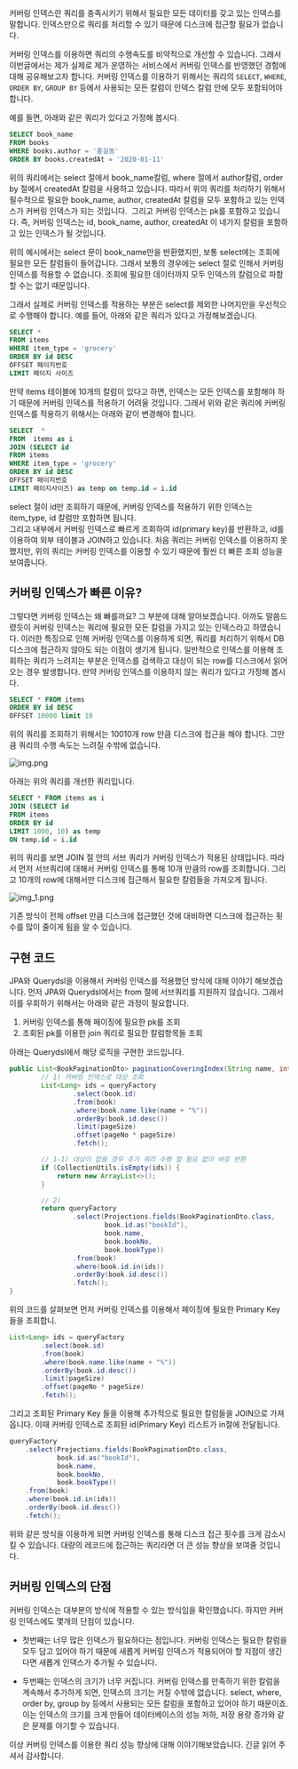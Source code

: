 
커버링 인덱스란 쿼리를 충족시키기 위해서 필요한 모든 데이터를 갖고 있는 인덱스를 말합니다. 인덱스만으로 쿼리를 처리할 수 있기 때문에 디스크에 접근할 필요가 없습니다. 

커버링 인덱스를 이용하면 쿼리의 수행속도를 비약적으로 개선할 수 있습니다. 그래서 이번글에서는 제가 실제로 제가 운영하는 서비스에서 커버링 인덱스를 반영했던 경험에 대해 공유해보고자 합니다.
커버링 인덱스를 이용하기 위해서는 쿼리의 ```SELECT```, ```WHERE```, ```ORDER BY```, ```GROUP BY``` 등에서 사용되는 모든 칼럼이 인덱스 칼럼 안에 모두 포함되어야 합니다. 

예를 들면, 아래와 같은 쿼리가 있다고 가정해 봅시다.  
```sql
SELECT book_name
FROM books
WHERE books.author = '홍길동'
ORDER BY books.createdAt = '2020-01-11'
```

위의 쿼리에서는 select 절에서 book_name칼럼, where 절에서 author칼럼, order by 절에서 createdAt 칼럼을 사용하고 있습니다. 따라서 위의 쿼리를 처리하기 위해서 필수적으로 필요한 book_name, author, createdAt 칼럼을 모두 포함하고 있는 인덱스가 커버링 인덱스가 되는 것입니다.  그리고 커버링 인덱스는 pk를 포함하고 있습니다. 즉, 커버링 인덱스는 id, book_name, author, createdAt 이 네가지 칼럼을 포함하고 있는 인덱스가 될 것입니다.

위의 예시에서는 select 문이 book_name만을 반환했지만, 보통 select에는 조회에 필요한 모든 칼럼들이 들어갑니다. 그래서 보통의 경우에는 select 절로 인해서 커버링 인덱스를 적용할 수 없습니다. 
조회에 필요한 데이터까지 모두 인덱스의 칼럼으로 파함할 수는 없기 때문입니다. 

그래서 실제로 커버링 인덱스를 적용하는 부분은 select를 제외한 나머지만을 우선적으로 수행해야 합니다.
예를 들어, 아래와 같은 쿼리가 있다고 가정해보겠습니다. 
```sql
SELECT *
FROM items
WHERE item_type = 'grocery'
ORDER BY id DESC
OFFSET 페이지번호
LIMIT 페이지 사이즈
```

만약 items 테이블에 10개의 칼럼이 있다고 하면, 인덱스는 모든 인덱스를 포함해야 하기 때문에 커버링 인덱스를 적용하기 어려울 것입니다.
그래서 위와 같은 쿼리에 커버링 인덱스를 적용하기 위해서는 아래와 같이 변경해야 합니다.

```sql
SELECT  *
FROM  items as i
JOIN (SELECT id
FROM items
WHERE item_type = 'grocery'
ORDER BY id DESC
OFFSET 페이지번호
LIMIT 페이지사이즈) as temp on temp.id = i.id
```

select 절이 id만 조회하기 때문에, 커버링 인덱스를 적용하기 위한 인덱스는 item_type, id 칼럼만 포함하면 됩니다.    
그리고 내부에서 커버링 인덱스로 빠르게 조회하여 id(primary key)를 반환하고, id를 이용하여 외부 테이블과 JOIN하고 있습니다. 
처음 쿼리는 커버링 인덱스를 이용하지 못했지만, 위의 쿼리는 커버링 인덱스를 이용할 수 있기 때문에 훨씬 더 빠른 조회 성능을 보여줍니다. 


## 커버링 인덱스가 빠른 이유?

그렇다면 커버링 인덱스는 왜 빠를까요? 그 부분에 대해 알아보겠습니다.
아까도 말씀드렸듯이 커버링 인덱스는 쿼리에 필요한 모든 칼럼을 가지고 있는 인덱스라고 하였습니다. 이러한 특징으로 인해 커버링 인덱스를 이용하게 되면, 쿼리를 처리하기 위해서 DB 디스크에 접근하지 않아도 되는 이점이 생기게 됩니다.
일반적으로 인덱스를 이용해 조회하는 쿼리가 느려지는 부분은 인덱스를 검색하고 대상이 되는 row를 디스크에서 읽어 오는 경우 발생합니다. 만약 커버링 인덱스를 이용하지 않는 쿼리가 있다고 가정해 봅시다.

```sql
SELECT * FROM items
ORDER BY id DESC
OFFSET 10000 limit 10
```

위의 쿼리를 조회하기 위해서는 10010개 row 만큼 디스크에 접근을 해야 합니다. 그만큼 쿼리의 수행 속도는 느려질 수밖에 없습니다.

![img.png](images/img.png)

아래는 위의 쿼리를 개선한 쿼리입니다.

```sql
SELECT * FROM items as i
JOIN (SELECT id
FROM items
ORDER BY id
LIMIT 1000, 10) as temp
ON temp.id = i.id
```

위의 쿼리를 보면 JOIN 절 안의 서브 쿼리가 커버링 인덱스가 적용된 상태입니다. 따라서 먼저 서브쿼리에 대해서 커버링 인덱스를 통해 10개 만큼의 row를 조회합니다. 
그리고 10개의 row에 대해서만 디스크에 접근해서 필요한 칼럼들을 가져오게 됩니다.

![img_1.png](images/img_1.png)

기존 방식이 전체 offset 만큼 디스크에 접근했던 것에 대비하면 디스크에 접근하는 횟수를 많이 줄이게 됨을 알 수 있습니다.

## 구현 코드
JPA와 Querydsl을 이용해서 커버링 인덱스를 적용했던 방식에 대해 이야기 해보겠습니다.
먼저 JPA와 Querydsl에서는 from 절에 서브쿼리를 지원하지 않습니다. 그래서 이를 우회하기 위해서는 아래와 같은 과정이 필요합니다.

1. 커버링 인덱스를 통해 페이징에 필요한 pk를 조회
2. 조회된 pk를 이용한 join 쿼리로 필요한 칼럼항목들 조회

아래는 Querydsl에서 해당 로직을 구현한 코드입니다.
```java
public List<BookPaginationDto> paginationCoveringIndex(String name, int pageNo, int pageSize) {
        // 1) 커버링 인덱스로 대상 조회
        List<Long> ids = queryFactory
                .select(book.id)
                .from(book)
                .where(book.name.like(name + "%"))
                .orderBy(book.id.desc())
                .limit(pageSize)
                .offset(pageNo * pageSize)
                .fetch();

        // 1-1) 대상이 없을 경우 추가 쿼리 수행 할 필요 없이 바로 반환
        if (CollectionUtils.isEmpty(ids)) {
            return new ArrayList<>();
        }

        // 2)
        return queryFactory
                .select(Projections.fields(BookPaginationDto.class,
                        book.id.as("bookId"),
                        book.name,
                        book.bookNo,
                        book.bookType))
                .from(book)
                .where(book.id.in(ids))
                .orderBy(book.id.desc())
                .fetch();
}
```


위의 코드를 살펴보면 먼저 커버링 인덱스를 이용해서 페이징에 필요한 Primary Key 들을 조회합니.

```java
List<Long> ids = queryFactory
        .select(book.id)
        .from(book)
        .where(book.name.like(name + "%"))
        .orderBy(book.id.desc())
        .limit(pageSize)
        .offset(pageNo * pageSize)
        .fetch();
```


그리고 조회된 Primary Key 들을 이용해 추가적으로 필요한 칼럼들을 JOIN으로 가져옵니다. 이때 커버링 인덱스로 조회된 id(Primary Key) 리스트가 in절에 전달됩니다.  

```java
queryFactory
    .select(Projections.fields(BookPaginationDto.class,
            book.id.as("bookId"),
            book.name,
            book.bookNo,
            book.bookType))
    .from(book)
    .where(book.id.in(ids))
    .orderBy(book.id.desc())
    .fetch();
```

위와 같은 방식을 이용하게 되면 커버링 인덱스를 통해 디스크 접근 횟수를 크게 감소시킬 수 있습니다. 대량의 레코드에 접근하는 쿼리라면 더 큰 성능 향상을 보여줄 것입니다.

## 커버링 인덱스의 단점
커버링 인덱스는 대부분의 방식에 적용할 수 있는 방식임을 확인했습니다. 하지만 커버링 인덱스에도 몇개의 단점이 있습니다.

- 첫번째는 너무 많은 인덱스가 필요하다는 점입니다.
커버링 인덱스는 필요한 칼럼을 모두 담고 있어야 하기 때문에 새롭게 커버링 인덱스가 적용되어야 할 지점이 생긴다면 새롭게 인덱스가 추가될 수 있습니다.

- 두번째는 인덱스의 크기가 너무 커집니다.
커버링 인덱스를 만족하기 위한 칼럼을 계속해서 추가하게 되면, 인덱스의 크기는 커질 수밖에 없습니다. select, where, order by, group by 등에서 사용되는 모든 칼럼을 포함하고 있어야 하기 때문이죠. 이는 인덱스의 크기를 크게 만들어 데이터베이스의 성능 저하, 저장 용량 증가와 같은 문제를 야기할 수 있습니다.

이상 커버링 인덱스를 이용한 쿼리 성능 향상에 대해 이야기해보았습니다. 
긴글 읽어 주셔서 감사합니다. 


